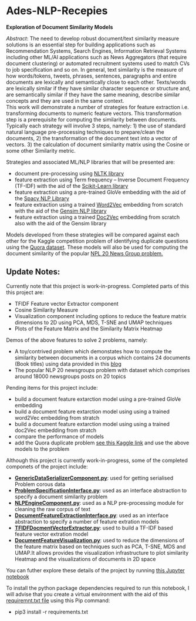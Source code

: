 # Ades-NLP-Recepies
__Exploration of Document Similarity Models__

_Abstract_: 
The need to develop robust document/text similarity measure solutions is an essential step for building applications such as Recommendation Systems, Search Engines, Information Retrieval Systems including other ML/AI applications such as News Aggregators  (that require document clustering) or automated recruitment systems used to match CVs to job specification and so on. In general, text similarity is the measure of how words/tokens, tweets, phrases, sentences, paragraphs and entire documents are lexically and semantically close to each other. Texts/words are lexically similar if they have similar character sequence or structure and, are semantically similar if they have the same meaning, describe similar concepts and they are used in the same context.  
This work will demonstrate a number of strategies for feature extraction i.e. transforming documents to numeric feature vectors. This transformation step is a prerequisite for computing the similarity between documents. Typically each strategy will involve 3 steps, namely: 1) the use of standard natural language pre-processing techniques to prepare/clean the documents, 2) the transformation of the document text into a vector of vectors. 3) the calculation of document similarity matrix using the Cosine or some other Similarity metric.

Strategies and associated ML/NLP libraries that will be presented are:
  - document pre-processing using [NLTK library](https://www.nltk.org/)
  - feature extraction using Term frequency – Inverse Document Frequency (TF-IDF) with the aid of the [Scikit-Learn library](https://www.nltk.org/)
  - feature extraction using a pre-trained GloVe embedding with the aid of the [Spacy NLP Library](https://spacy.io/usage/vectors-similarity)
  - feature extraction using a trained [Word2Vec](https://en.wikipedia.org/wiki/Word2vec) embedding from scratch with the aid of the [Gensim NLP library](https://radimrehurek.com/gensim/)
  - feature extraction using a trained [Doc2Vec](https://radimrehurek.com/gensim/models/doc2vec.html) embedding from scratch also with the aid of the Gensim library
  
Models developed from these strategies will be compared against each other for the Kaggle competition problem of identifying duplicate questions using the [Quora dataset](https://www.kaggle.com/currie32/predicting-similarity-tfidfvectorizer-doc2vec/data). These models will also be used for computing the document similarity of the popular [NPL 20 News Group problem.](https://www.kaggle.com/irfanalidv/suggectedjob) 



## Update Notes:
Currently note that this project is work-in-progress. 
Completed parts of this this project are:
- TFIDF Feature vector Extractor component 
- Cosine Similarity Measure
- Visualization component including options to reduce the feature matrix dimensions to 2D using PCA, MDS, T-SNE and UMAP techniques
- Plots of the Feature Matrix and the Similarity Matrix Heatmap

Demos of the above features to solve 2 problems, namely:
- A toy/contrived problem which demonstates how to compute the similarity between documents in a corpus which contains 24 documents (Book titles) using data provided in this [blog](https://shravan-kuchkula.github.io/nlp/document_similarity/#plot-a-heatmap-of-cosine-similarity-values)
- The popular NLP 20 newsgroups problem with dataset which comprises around 18000 newsgroups posts on 20 topics

Pending items for this project include:
- build a document feature extarction model using a pre-trained GloVe embedding
- build a document feature extarction model using using a trained word2Vec embedding from stratch
- build a document feature extarction model using using a trained doc2Vec embedding from stratch
- compare the performance of models
- add the Quora duplicate problem [see this Kaggle link](https://www.kaggle.com/currie32/predicting-similarity-tfidfvectorizer-doc2vec/data) and use the above models to the problem
    
Although this project is currently work-in-progress, some of the completed componets of the project include:
  - [__GenericDataSerializerComponent.py__](https://github.com/aidowu1/Ades-NLP-Recepies/blob/master/Exploration%20of%20Document%20Similarity%20Models/GenericDataSerializerComponent.py): used for getting serialised Problem corous data
  - [__ProblemSpecificationInterface.py__](https://github.com/aidowu1/Ades-NLP-Recepies/blob/master/Exploration%20of%20Document%20Similarity%20Models/ProblemSpecificationInterface.py): used as an interface abstraction to specify a document similarity problem
  - [__NLPEngineComponent.py__](https://github.com/aidowu1/Ades-NLP-Recepies/blob/master/Exploration%20of%20Document%20Similarity%20Models/NLPEngineComponent.py): used as a NLP pre-processing module for cleaning the raw corpus of text
  - [__DocumentFeatureExtractionInterface.py__](https://github.com/aidowu1/Ades-NLP-Recepies/blob/master/Exploration%20of%20Document%20Similarity%20Models/ProblemSpecificationInterface.py): used as an interface abstraction to specify a number of feature extration models 
  - [__TFIDFDocmentVectorExtractor.py__](https://github.com/aidowu1/Ades-NLP-Recepies/blob/master/Exploration%20of%20Document%20Similarity%20Models/TFIDFDocmentVectorExtractor.py): used to build a TF-IDF based feature vector extration model
  - [__DocumentFeatureVisualization.py__](https://github.com/aidowu1/Ades-NLP-Recepies/blob/master/Exploration%20of%20Document%20Similarity%20Models/DocumentFeatureVisualization.py): used to reduce the dimensions of the feature matrix based on techniques such as PCA, T-SNE, MDS and UMAP.It allows provides the visualization infrastructure to plot similarity Heatmap  and the visualizations of documents in 2D space

You can futher explore these details of the project by running [this Jupyter notebook](https://github.com/aidowu1/Ades-NLP-Recepies/blob/master/Exploration%20of%20Document%20Similarity%20Models/Exploration%20of%20Document%20Similarity%20Models.ipynb)

To install the python package dependencies required to run this notebook, I will advise that you create a virtual environment with the aid of this [requiremnt.txt file](https://github.com/aidowu1/Ades-NLP-Recepies/blob/master/requirements.txt) using this Pip command:
 - pip3 install -r requirements.txt



